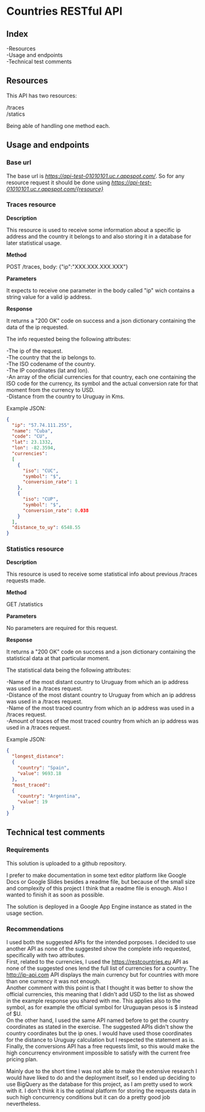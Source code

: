 # Countries RESTful API

## Index

-Resources  
-Usage and endpoints  
-Technical test comments

## Resources 

This API has two resources:

/traces  
/statics

Being able of handling one method each.

## Usage and endpoints

### Base url

The base url is *https://api-test-01010101.uc.r.appspot.com/*.
So for any resource request it should be done using *https://api-test-01010101.uc.r.appspot.com/{resource}*

### Traces resource

**Description**

This resource is used to receive some information about a specific ip address and the country it belongs to and also storing it in a database for later statistical usage.

**Method**

POST /traces, body: {"ip":"XXX.XXX.XXX.XXX"}

**Parameters**

It expects to receive one parameter in the body called "ip" wich contains a string value for a valid ip address.

**Response**

It returns a "200 OK" code on success and a json dictionary containing the data of the ip requested.

The info requested being the following attributes:

-The ip of the request.  
-The country that the ip belongs to.  
-The ISO codename of the country.  
-The IP coordinates (lat and lon).  
-An array of the oficial currencies for that country, each one containing the ISO code for the currency, its symbol and the actual conversion rate for that moment from the currency to USD.  
-Distance from the country to Uruguay in Kms.

Example JSON:

```json
{
  "ip": "57.74.111.255",
  "name": "Cuba", 
  "code": "CU", 
  "lat": 23.1332, 
  "lon": -82.3594, 
  "currencies": 
  [
    {
      "iso": "CUC", 
      "symbol": "$", 
      "conversion_rate": 1
    }, 
    {
      "iso": "CUP", 
      "symbol": "$", 
      "conversion_rate": 0.038
    }
  ], 
  "distance_to_uy": 6548.55
}
```

### Statistics resource

**Description**

This resource is used to receive some statistical info about previous /traces requests made.

**Method**

GET /statistics

**Parameters**

No parameters are required for this request.

**Response**

It returns a "200 OK" code on success and a json dictionary containing the statistical data at that particular moment.

The statistical data being the following attributes:

-Name of the most distant country to Uruguay from which an ip address was used in a /traces request.  
-Distance of the most distant country to Uruguay from which an ip address was used in a /traces request.  
-Name of the most traced country from which an ip address was used in a /traces request.  
-Amount of traces of the most traced country from which an ip address was used in a /traces request.

Example JSON:

```json
{
  "longest_distance": 
  {
    "country": "Spain", 
    "value": 9693.18
  }, 
  "most_traced": 
  {
    "country": "Argentina", 
    "value": 19
  }
}
```

## Technical test comments

### Requirements

This solution is uploaded to a github repository.

I prefer to make documentation in some text editor platform like Google Docs or Google Slides besides a readme file, but because of the small size and complexity of this project I think that a readme file is enough. Also I wanted to finish it as soon as possible.

The solution is deployed in a Google App Engine instance as stated in the usage section.

### Recommendations

I used both the suggested APIs for the intended porposes. I decided to use another API as none of the suggested show the complete info requested, specifically with two attributes.  
First, related to the currencies, I used the https://restcountries.eu API as none of the suggested ones lend the full list of currencies for a country. The http://ip-api.com API displays the main currency but for countries with more than one currency it was not enough.  
Another comment with this point is that I thought it was better to show the official currencies, this meaning that I didn't add USD to the list as showed in the example response you shared with me. This applies also to the symbol, as for example the official symbol for Uruguayan pesos is $ instead of $U.  
On the other hand, I used the same API named before to get the country coordinates as stated in the exercise. The suggested APIs didn't show the country coordinates but the ip ones. I would have used those coordinates for the distance to Uruguay calculation but I respected the statement as is.  
Finally, the conversions API has a free requests limit, so this would make the high concurrency environment impossible to satisfy with the current free pricing plan.

Mainly due to the short time I was not able to make the extensive research I would have liked to do and the deployment itself, so I ended up deciding to use BigQuery as the database for this project, as I am pretty used to work with it. I don't think it is the optimal platform for storing the requests data in such high concurrency conditions but it can do a pretty good job nevertheless.

